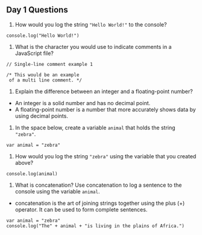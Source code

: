 ## Day 1 Questions

1. How would you log the string `"Hello World!"` to the console?
```
console.log("Hello World!")
```

1. What is the character you would use to indicate comments in a JavaScript file?

```
// Single-line comment example 1

/* This would be an example
 of a multi line comment. */

```

1. Explain the difference between an integer and a floating-point number?

* An integer is a solid number and has no decimal point.
* A floating-point number is a number that more accurately shows data by using decimal points.


1. In the space below, create a variable `animal` that holds the string `"zebra"`.

```
var animal = "zebra"
```

1. How would you log the string `"zebra"` using the variable that you created above?

```
console.log(animal)
```

1. What is concatenation? Use concatenation to log a sentence to the console using the variable `animal`.
* concatenation is the art of joining strings together using the plus (+) operator. It can be used to form complete sentences.
```
var animal = "zebra"
console.log("The" + animal + "is living in the plains of Africa.")
```

